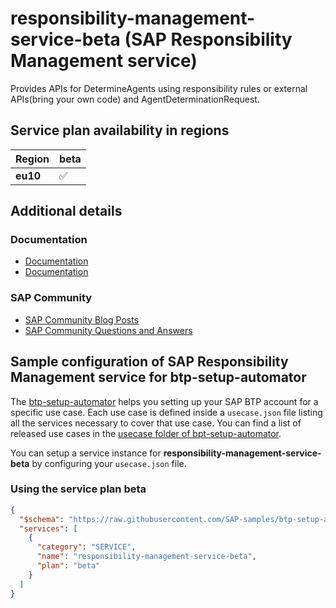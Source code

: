 # responsibility-management-service-beta (SAP Responsibility Management service)

Provides APIs for DetermineAgents using responsibility rules or external APIs(bring your own code) and AgentDeterminationRequest.

## Service plan availability in regions

| Region | beta |
|--------|------|
|  **eu10** | ✅ |

## Additional details
### Documentation

- [Documentation](https://help.sap.com/viewer/8308e6d301d54584a33cd04a9861bc52/1809.000/en-US/a4a31dc3e2824cb1afc7be8eafc07f5c.html?q=Responsibility%20Management)
- [Documentation](https://help.sap.com/viewer/product/DRAFT/RESPONSIBILITY_MANAGEMENT/1.0/en-US)

### SAP Community

- [SAP Community Blog Posts](https://community.sap.com/search/?ct=blog&q=SAP%20Responsibility%20Management%20service)
- [SAP Community Questions and Answers](https://community.sap.com/search/?ct=qa&q=SAP%20Responsibility%20Management%20service)

## Sample configuration of **SAP Responsibility Management service** for btp-setup-automator

The [btp-setup-automator](https://github.com/SAP-samples/btp-setup-automator) helps you setting up your SAP BTP account for a specific use case. Each use case is defined inside a `usecase.json` file listing all the services necessary to cover that use case. You can find a list of released use cases in the [usecase folder of bpt-setup-automator](https://github.com/SAP-samples/btp-setup-automator/tree/main/usecases).

You can setup a service instance for **responsibility-management-service-beta** by configuring your `usecase.json` file.

### Using the service plan **beta**

```json
{
  "$schema": "https://raw.githubusercontent.com/SAP-samples/btp-setup-automator/main/libs/btpsa-usecase.json",
  "services": [
    {
      "category": "SERVICE",
      "name": "responsibility-management-service-beta",
      "plan": "beta"
    }
  ]
}
```

